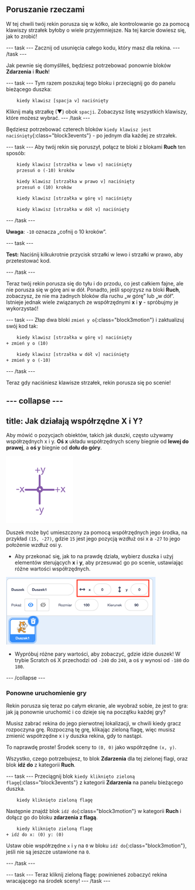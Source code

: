 ## Poruszanie rzeczami

W tej chwili twój rekin porusza się w kółko, ale kontrolowanie go za pomocą klawiszy strzałek byłoby o wiele przyjemniejsze. Na tej karcie dowiesz się, jak to zrobić!

--- task --- Zacznij od usunięcia całego kodu, który masz dla rekina. --- /task ---

Jak pewnie się domyśliłeś, będziesz potrzebować ponownie bloków **Zdarzenia** i **Ruch**!

--- task --- Tym razem poszukaj tego bloku i przeciągnij go do panelu bieżącego duszka:

```blocks3
    kiedy klawisz [spacja v] naciśnięty
```

Kliknij małą strzałkę (▼) obok `spacji`. Zobaczysz listę wszystkich klawiszy, które możesz wybrać. --- /task ---

Będziesz potrzebować czterech bloków `kiedy klawisz jest naciśnięty`{:class="block3events"} - po jednym dla każdej ze strzałek.

--- task --- Aby twój rekin się poruszył, połącz te bloki z blokami **Ruch** ten sposób:

```blocks3
    kiedy klawisz [strzałka w lewo v] naciśnięty
    przesuń o (-10) kroków
```

```blocks3
    kiedy klawisz [strzałka w prawo v] naciśnięty
    przesuń o (10) kroków
```

```blocks3
    kiedy klawisz [strzałka w górę v] naciśnięty
```

```blocks3
    kiedy klawisz [strzałka w dół v] naciśnięty
```

--- /task ---

**Uwaga**: `-10` oznacza „cofnij o 10 kroków”.

--- task ---

**Test:** Naciśnij kilkukrotnie przycisk strzałki w lewo i strzałki w prawo, aby przetestować kod.

--- /task ---

Teraz twój rekin porusza się do tyłu i do przodu, co jest całkiem fajne, ale nie porusza się w górę ani w dół. Ponadto, jeśli spojrzysz na bloki **Ruch**, zobaczysz, że nie ma żadnych bloków dla ruchu „w górę” lub „w dół”. Istnieje jednak wiele związanych ze współrzędnymi **x** i **y** - spróbujmy je wykorzystać!

--- task --- Złap dwa bloki `zmień y o`{:class="block3motion"} i zaktualizuj swój kod tak:

```blocks3
    kiedy klawisz [strzałka w górę v] naciśnięty
+ zmień y o (10)
```

```blocks3
    kiedy klawisz [strzałka w dół v] naciśnięty
+ zmień y o (-10)
```

--- /task ---

Teraz gdy naciśniesz klawisze strzałek, rekin porusza się po scenie!

--- collapse ---
---
title: Jak działają współrzędne X i Y?
---

Aby mówić o pozycjach obiektów, takich jak duszki, często używamy współrzędnych x i y. **Oś x** układu współrzędnych sceny biegnie od **lewej do prawej**, a **oś y** biegnie od **dołu do góry**.

![](images/moving3.png)

Duszek może być umieszczony za pomocą współrzędnych jego środka, na przykład `(15, -27)`, gdzie `15` jest jego pozycją wzdłuż osi x a `-27` to jego położenie wzdłuż osi y.

+ Aby przekonać się, jak to na prawdę działa, wybierz duszka i użyj elementów sterujących **x** i **y**, aby przesuwać go po scenie, ustawiając różne wartości współrzędnych.

![](images/xycoords.png)

+ Wypróbuj różne pary wartości, aby zobaczyć, gdzie idzie duszek! W trybie Scratch oś X przechodzi od `-240` do `240`, a oś y wynosi od `-180` do `180`.

--- /collapse ---

### Ponowne uruchomienie gry

Rekin porusza się teraz po całym ekranie, ale wyobraź sobie, że jest to gra: jak ją ponownie uruchomić i co dzieje się na początku każdej gry?

Musisz zabrać rekina do jego pierwotnej lokalizacji, w chwili kiedy gracz rozpoczyna grę. Rozpoczną tę grę, klikając zieloną flagę, więc musisz zmienić współrzędne x i y duszka rekina, gdy to nastąpi.

To naprawdę proste! Środek sceny to `(0, 0)` jako współrzędne `(x, y)`.

Wszystko, czego potrzebujesz, to blok **Zdarzenia** dla tej zielonej flagi, oraz blok **idź do** z kategorii **Ruch**.

--- task --- Przeciągnij blok `kiedy kliknięto zieloną flagę`{:class="block3events"} z kategorii **Zdarzenia** na panelu bieżącego duszka.

```blocks3
    kiedy kliknięto zieloną flagę
```

Następnie znajdź blok `idź do`{:class="block3motion"} w kategorii **Ruch** i dołącz go do bloku **zdarzenia z flagą**.

```blocks3
    kiedy kliknięto zieloną flagę
+ idź do x: (0) y: (0)
```

Ustaw obie współrzędne `x` i `y` na `0` w bloku `idź do`{:class="block3motion"}, jeśli nie są jeszcze ustawione na `0`.

--- /task ---

--- task --- Teraz kliknij zieloną flagę: powinieneś zobaczyć rekina wracającego na środek sceny! --- /task ---